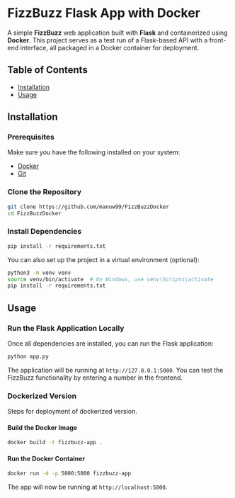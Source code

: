 # FizzBuzz Flask App with Docker

A simple **FizzBuzz** web application built with **Flask** and containerized using **Docker**. 
This project serves as a test run of a Flask-based API with a front-end interface, all packaged in a Docker container for deployment.

## Table of Contents

- [Installation](#installation)
- [Usage](#usage)


## Installation

### Prerequisites

Make sure you have the following installed on your system:

- [Docker](https://www.docker.com/get-started)
- [Git](https://git-scm.com/)

### Clone the Repository

```bash
git clone https://github.com/manuw99/FizzBuzzDocker
cd FizzBuzzDocker
```

### Install Dependencies

```bash
pip install -r requirements.txt
```

You can also set up the project in a virtual environment (optional):

```bash
python3 -m venv venv
source venv/bin/activate  # On Windows, use venv\Scripts\activate
pip install -r requirements.txt
```

## Usage

### Run the Flask Application Locally

Once all dependencies are installed, you can run the Flask application:

```bash
python app.py
```

The application will be running at `http://127.0.0.1:5000`. You can test the FizzBuzz functionality by entering a number in the frontend.

### Dockerized Version

Steps for deployment of dockerized version.

#### Build the Docker Image

```bash
docker build -t fizzbuzz-app .
```

#### Run the Docker Container

```bash
docker run -d -p 5000:5000 fizzbuzz-app
```

The app will now be running at `http://localhost:5000`.

